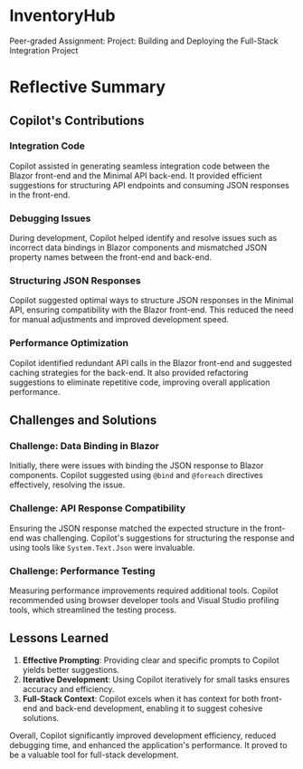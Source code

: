 # InventoryHub
Peer-graded Assignment: Project: Building and Deploying the Full-Stack Integration Project

# Reflective Summary  

## Copilot's Contributions  

### Integration Code  
Copilot assisted in generating seamless integration code between the Blazor front-end and the Minimal API back-end. It provided efficient suggestions for structuring API endpoints and consuming JSON responses in the front-end.  

### Debugging Issues  
During development, Copilot helped identify and resolve issues such as incorrect data bindings in Blazor components and mismatched JSON property names between the front-end and back-end.  

### Structuring JSON Responses  
Copilot suggested optimal ways to structure JSON responses in the Minimal API, ensuring compatibility with the Blazor front-end. This reduced the need for manual adjustments and improved development speed.  

### Performance Optimization  
Copilot identified redundant API calls in the Blazor front-end and suggested caching strategies for the back-end. It also provided refactoring suggestions to eliminate repetitive code, improving overall application performance.  

## Challenges and Solutions  

### Challenge: Data Binding in Blazor  
Initially, there were issues with binding the JSON response to Blazor components. Copilot suggested using `@bind` and `@foreach` directives effectively, resolving the issue.  

### Challenge: API Response Compatibility  
Ensuring the JSON response matched the expected structure in the front-end was challenging. Copilot's suggestions for structuring the response and using tools like `System.Text.Json` were invaluable.  

### Challenge: Performance Testing  
Measuring performance improvements required additional tools. Copilot recommended using browser developer tools and Visual Studio profiling tools, which streamlined the testing process.  

## Lessons Learned  

1. **Effective Prompting**: Providing clear and specific prompts to Copilot yields better suggestions.  
2. **Iterative Development**: Using Copilot iteratively for small tasks ensures accuracy and efficiency.  
3. **Full-Stack Context**: Copilot excels when it has context for both front-end and back-end development, enabling it to suggest cohesive solutions.  

Overall, Copilot significantly improved development efficiency, reduced debugging time, and enhanced the application's performance. It proved to be a valuable tool for full-stack development.

